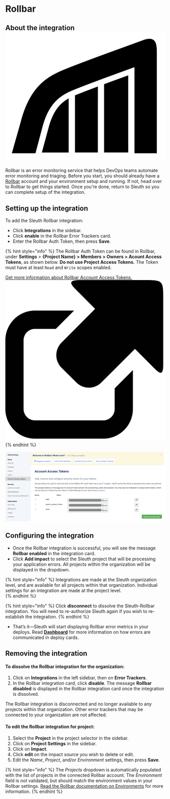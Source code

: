 # Rollbar

## About the integration ![](../../../.gitbook/assets/rollbar-mark-black.png) 

Rollbar is an error monitoring service that helps DevOps teams automate error monitoring and triaging. Before you start, you should already have a [Rollbar](https://rollbar.com/signup/) account and your environment setup and running. If not, head over to Rollbar to get things started. Once you're done, return to Sleuth so you can complete setup of the integration. 

## Setting up the integration

To add the Sleuth Rollbar integration:

* Click **Integrations** in the sidebar.
* Click **enable** in the Rollbar Error Trackers card.
* Enter the Rollbar Auth Token, then press **Save**. 

{% hint style="info" %}
The Rollbar Auth Token can be found in Rollbar, under **Settings** &gt; **{Project Name} &gt; Members &gt; Owners &gt; Acount Access Tokens**, as shown below. **Do not use Project Access Tokens.** The Token must have at least `Read` and `Write` scopes enabled.   
  
[Get more information about Rollbar Account Access Tokens.](https://explorer.docs.rollbar.com/#section/Authentication/Account-Access-Tokens) ![](../../../.gitbook/assets/icon-link-27.png) 
{% endhint %}

![Rollbar Account Access Tokens screen](../../../.gitbook/assets/rollbar-account-access-token-generate.png)

## Configuring the integration

* Once the Rollbar integration is successful, you will see the message **Rollbar enabled** in the integration card. 
* Click **Add impact** to select the Sleuth project that will be processing your application errors. All projects within the organization will be displayed in the dropdown. 

{% hint style="info" %}
Integrations are made at the Sleuth organization level, and are available for all projects within that organization. Individual settings for an integration are made at the project level.  
{% endhint %}

{% hint style="info" %}
Click **disconnect** to dissolve the Sleuth-Rollbar integration. You will need to re-authorize Sleuth again if you wish to re-establish the integration.
{% endhint %}

* That’s it—Sleuth will start displaying Rollbar error metrics in your deploys. Read [**Dashboard**](../../../dashboard.md) for more information on how errors are commun~~i~~cated in deploy cards. 

## Removing the integration

#### To dissolve the Rollbar integration for the organization: 

1. Click on **Integrations** in the left sidebar, then on **Error Trackers**. 
2. In the Rollbar integration card, click **disable**. The message **Rollbar disabled** is displayed in the Rollbar integration card once the integration is dissolved.

The Rollbar integration is disconnected and no longer available to any projects within that organization.  Other error trackers that may be connected to your organization are not affected. 

#### To edit the Rollbar integration for project: 

1. Select the **Project** in the project selector in the sidebar. 
2. Click on **Project Settings** in the sidebar. 
3. Click on **Impact**.
4. Click **edit** on the impact source you wish to delete or edit.  
5. Edit the _Name_, _Project_, and/or _Environment_ settings, then press **Save**. 

{% hint style="info" %}
The _Projects_ dropdown is automatically populated with the list of projects in the connected Rollbar account. The _Environment_ field is not validated, but should match the environment values in your Rollbar settings. [Read the Rollbar documentation on Environments](https://docs.rollbar.com/docs/environments) for more information. 
{% endhint %}

